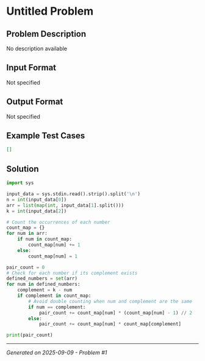 # Untitled Problem

## Problem Description
No description available

## Input Format
Not specified

## Output Format
Not specified

## Example Test Cases
```json
[]
```

## Solution
```python
import sys

input_data = sys.stdin.read().strip().split('\n')
n = int(input_data[0])
arr = list(map(int, input_data[1].split()))
k = int(input_data[2])

# Count the occurrences of each number
count_map = {}
for num in arr:
    if num in count_map:
        count_map[num] += 1
    else:
        count_map[num] = 1

pair_count = 0
# Check for each number if its complement exists
defined_numbers = set(arr)
for num in defined_numbers:
    complement = k - num
    if complement in count_map:
        # Avoid double counting when num and complement are the same
        if num == complement:
            pair_count += count_map[num] * (count_map[num] - 1) // 2
        else:
            pair_count += count_map[num] * count_map[complement]

print(pair_count)
```

---
*Generated on 2025-09-09 - Problem #1*